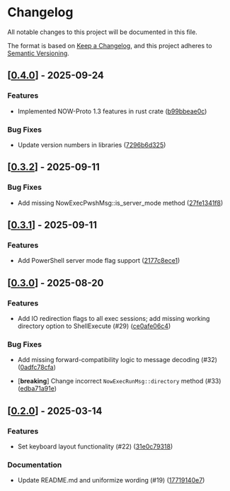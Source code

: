 # Changelog

All notable changes to this project will be documented in this file.

The format is based on [Keep a Changelog](https://keepachangelog.com/en/1.0.0/),
and this project adheres to [Semantic Versioning](https://semver.org/spec/v2.0.0.html).


## [[0.4.0](https://github.com/Devolutions/now-proto/compare/now-proto-pdu-v0.3.2...now-proto-pdu-v0.4.0)] - 2025-09-24

### <!-- 1 -->Features

- Implemented NOW-Proto 1.3 features in rust crate ([b99bbeae0c](https://github.com/Devolutions/now-proto/commit/b99bbeae0cda6f6ee20e0f29b6b36ee9abdd34e9)) 

### <!-- 4 -->Bug Fixes

- Update version numbers in libraries ([7296b6d325](https://github.com/Devolutions/now-proto/commit/7296b6d325df4fc08ca18faa1a4e24a322ba2bb7)) 

## [[0.3.2](https://github.com/Devolutions/now-proto/compare/now-proto-pdu-v0.3.1...now-proto-pdu-v0.3.2)] - 2025-09-11

### <!-- 4 -->Bug Fixes

- Add missing NowExecPwshMsg::is_server_mode method ([27fe1341f8](https://github.com/Devolutions/now-proto/commit/27fe1341f8145316f911cd89f83c223a539bc048)) 



## [[0.3.1](https://github.com/Devolutions/now-proto/compare/now-proto-pdu-v0.3.0...now-proto-pdu-v0.3.1)] - 2025-09-11

### <!-- 1 -->Features

- Add PowerShell server mode flag support ([2177c8ece1](https://github.com/Devolutions/now-proto/commit/2177c8ece131a9e82c545caa9a38769cb6b9267b)) 



## [[0.3.0](https://github.com/Devolutions/now-proto/compare/now-proto-pdu-v0.2.0...now-proto-pdu-v0.3.0)] - 2025-08-20

### <!-- 1 -->Features

- Add IO redirection flags to all exec sessions; add missing working directory option to ShellExecute (#29) ([ce0afe06c4](https://github.com/Devolutions/now-proto/commit/ce0afe06c4d1a9f1750eb0055034fd0b896db407)) 

### <!-- 4 -->Bug Fixes

- Add missing forward-compatibility logic to message decoding (#32) ([0adfc78cfa](https://github.com/Devolutions/now-proto/commit/0adfc78cfa350b3086f6444758d7a5da220c23e8)) 

- [**breaking**] Change incorrect `NowExecRunMsg::directory` method (#33) ([edba71a91e](https://github.com/Devolutions/now-proto/commit/edba71a91ec63735c0aeb3ae839fda3b570d0bc6)) 

## [[0.2.0](https://github.com/Devolutions/now-proto/compare/now-proto-pdu-v0.1.0...now-proto-pdu-v0.2.0)] - 2025-03-14

### <!-- 1 -->Features

- Set keyboard layout functionality (#22) ([31e0c79318](https://github.com/Devolutions/now-proto/commit/31e0c793186d558c0369fe188a2525b99911af30)) 

### <!-- 6 -->Documentation

- Update README.md and uniformize wording (#19) ([17719140e7](https://github.com/Devolutions/now-proto/commit/17719140e7b52b209cda9c17d0ef892cf006f723)) 

